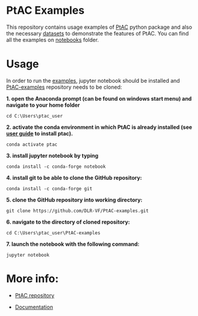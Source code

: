 # PtAC Examples

This repository contains usage examples of [PtAC](https://github.com/DLR-VF/PtAC) python package 
and also the necessary [datasets](https://github.com/DLR-VF/PtAC-examples/tree/master/data) 
to demonstrate the features of PtAC. 
You can find all the examples on [notebooks](https://github.com/DLR-VF/PtAC-examples/tree/master/notebooks) folder.

# Usage

In order to run the [examples](https://github.com/DLR-VF/PtAC-examples/tree/master/notebooks), 
jupyter notebook should be installed and [PtAC-examples](https://github.com/DLR-VF/PtAC-examples) 
repository needs to be cloned:

**1. open the Anaconda prompt (can be found on windows start menu) and navigate to your home folder**

```
cd C:\Users\ptac_user
```

**2. activate the conda environment in which PtAC is already installed 
(see [user guide](https://github.com/DLR-VF/PtAC/blob/master/docs/source/user-guide.rst) to install ptac).**

```
conda activate ptac
```

**3. install jupyter notebook by typing**

```
conda install -c conda-forge notebook
```

**4. install git to be able to clone the GitHub repository:**

```
conda install -c conda-forge git
```

**5. clone the GitHub repository into working directory:**

```
git clone https://github.com/DLR-VF/PtAC-examples.git
```

**6. navigate to the directory of cloned repository:**

```
cd C:\Users\ptac_user\PtAC-examples
```

**7. launch the notebook with the following command:**
```
jupyter notebook
```


# More info:

* [PtAC repository](https://github.com/DLR-VF/PtAC)

* [Documentation](https://test.pypi.org/project/ptac/)

